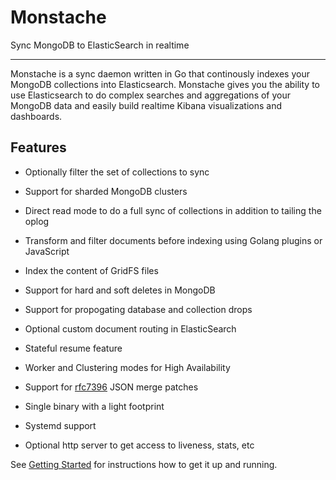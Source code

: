 # Monstache

Sync MongoDB to ElasticSearch in realtime

---

Monstache is a sync daemon written in Go that continously indexes your MongoDB collections into
Elasticsearch. Monstache gives you the ability to use Elasticsearch to do complex searches and aggregations 
of your MongoDB data and easily build realtime Kibana visualizations and dashboards.

## Features

- Optionally filter the set of collections to sync

- Support for sharded MongoDB clusters

- Direct read mode to do a full sync of collections in addition to tailing the oplog

- Transform and filter documents before indexing using Golang plugins or JavaScript

- Index the content of GridFS files

- Support for hard and soft deletes in MongoDB

- Support for propogating database and collection drops

- Optional custom document routing in ElasticSearch

- Stateful resume feature

- Worker and Clustering modes for High Availability

- Support for [rfc7396](https://tools.ietf.org/html/rfc7396) JSON merge patches

- Single binary with a light footprint 

- Systemd support

- Optional http server to get access to liveness, stats, etc

See [Getting Started](/start/) for instructions how to get
it up and running.

